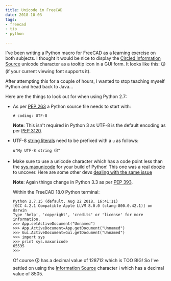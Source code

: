 ```yaml
---
title: Unicode in FreeCAD
date: 2018-10-03
tags: 
- freecad
- tip
- python

---
```


I've been writing a Python macro for FreeCAD as a learning exercise on both subjects. I thought it would be nice to 
display the [Circled Information Source](https://www.fileformat.info/info/unicode/char/1f6c8/index.htm) unicode character
as a tooltip icon in a GUI form. It looks like this: &#x1f6c8; (if your current viewing font supports it). 

After attempting this for a couple of hours, I wanted to stop teaching myself Python and head back to Java...

<!--more-->

Here are the things to look out for when using Python 2.7:

- As per [PEP 263](https://www.python.org/dev/peps/pep-0263/) a Python source file needs to start with:

    ```plaintext
    # coding: UTF-8
    ```
    
    **Note**: This isn't required in Python 3 as UTF-8 is the default encoding as per [PEP 3120](https://www.python.org/dev/peps/pep-3120/).

- UTF-8 [string literals](https://docs.python.org/2/reference/lexical_analysis.html#grammar-token-stringprefix) need 
to be prefixed with a `u` as follows:

    ```plaintext
    u"My UTF-8 string 🛈"
    ```

- Make sure to use a unicode character which has a code point less than the 
[sys.maxunicode](https://docs.python.org/2/library/sys.html#sys.maxunicode) for your build of Python!
  This one was a real doozie to uncover. Here are some other devs [dealing with the same issue](https://stackoverflow.com/a/1446456)   
    
    **Note**: Again things change in Python 3.3 as per [PEP 393](https://www.python.org/dev/peps/pep-0393/).

    Within the FreeCAD 18.0 Python terminal:
    
    ```plaintext
    Python 2.7.15 (default, Aug 22 2018, 16:41:11) 
    [GCC 4.2.1 Compatible Apple LLVM 8.0.0 (clang-800.0.42.1)] on darwin
    Type 'help', 'copyright', 'credits' or 'license' for more information.
    >>> App.setActiveDocument("Unnamed")
    >>> App.ActiveDocument=App.getDocument("Unnamed")
    >>> Gui.ActiveDocument=Gui.getDocument("Unnamed")
    >>> import sys
    >>> print sys.maxunicode
    65535
    >>> 
    ``` 
 
    Of course &#x1f6c8; has a decimal value of 128712 which is TOO BIG! So I've settled on using the 
    [Information Source](https://www.fileformat.info/info/unicode/char/2139/index.htm) character &#8505;
    which has a decimal value of 8505.
